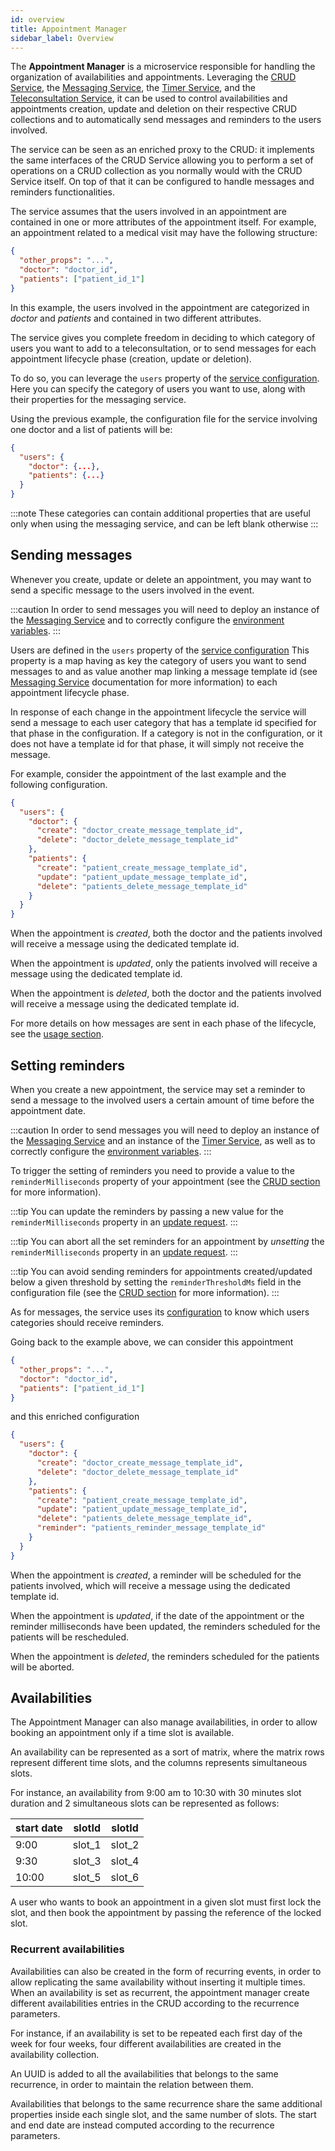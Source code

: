 ```yaml
---
id: overview
title: Appointment Manager
sidebar_label: Overview
---
```

The **Appointment Manager** is a microservice responsible for handling the organization of availabilities and appointments.
Leveraging the [CRUD Service](../crud-service/overview_and_usage.md), the [Messaging Service](../messaging-service/overview.md),
the [Timer Service](../timer-service/overview.md), and the [Teleconsultation Service](../teleconsultation-service-backend/overview.md),
it can be used to control availabilities and appointments creation, update and deletion
on their respective CRUD collections and to automatically send messages and reminders to the users involved.

The service can be seen as an enriched proxy to the CRUD: it implements the same interfaces of the CRUD Service allowing you
to perform a set of operations on a CRUD collection as you normally would with the CRUD Service itself. On top of that it can be
configured to handle messages and reminders functionalities.

The service assumes that the users involved in an appointment are contained in one or more attributes of the appointment
itself. For example, an appointment related to a medical visit may have the following structure:

```json
{
  "other_props": "...",
  "doctor": "doctor_id",
  "patients": ["patient_id_1"]
}
```

In this example, the users involved in the appointment are categorized in _doctor_ and _patients_ and contained in two different
attributes.

The service gives you complete freedom in deciding to which category of users you want to add to a teleconsultation, or to send messages for each appointment
lifecycle phase (creation, update or deletion).

To do so, you can leverage the `users` property of the [service configuration](configuration.md#service-configuration).
Here you can specify the category of users you want to use, along with their properties for the messaging service.

Using the previous example, the configuration file for the service involving one doctor and a list of patients will be:

```json
{
  "users": {
    "doctor": {...},
    "patients": {...}
  }
}
```

:::note
These categories can contain additional properties that are useful only when using the messaging service, and can be left blank otherwise
:::

## Sending messages

Whenever you create, update or delete an appointment, you may want to send a specific message to the users involved in the
event. 

:::caution
In order to send messages you will need to deploy an instance of the [Messaging Service](../messaging-service/overview.md) 
and to correctly configure the [environment variables](configuration.md#environment-variables).
:::

Users are defined in the `users` property of the [service configuration](configuration.md#service-configuration)
This property is a map having as key the category of users you want to send messages to and as value another map linking
a message template id (see [Messaging Service](../messaging-service/overview.md) documentation for more information) to
each appointment lifecycle phase.

In response of each change in the appointment lifecycle the service will send a message to each user category that has a
template id specified for that phase in the configuration. If a category is not in the configuration, or it does not have
a template id for that phase, it will simply not receive the message.

For example, consider the appointment of the last example and the following configuration.

```json
{
  "users": {
    "doctor": {
      "create": "doctor_create_message_template_id",
      "delete": "doctor_delete_message_template_id"
    },
    "patients": {
      "create": "patient_create_message_template_id",
      "update": "patient_update_message_template_id",
      "delete": "patients_delete_message_template_id"
    }
  }
}
```

When the appointment is *created*, both the doctor and the patients involved will receive a message using the dedicated template
id.

When the appointment is *updated*, only the patients involved will receive a message using the dedicated template id.

When the appointment is *deleted*, both the doctor and the patients involved will receive a message using the dedicated template
id.

For more details on how messages are sent in each phase of the lifecycle, see the [usage section](usage.md).

## Setting reminders

When you create a new appointment, the service may set a reminder to send a message to the involved users a certain
amount of time before the appointment date.

:::caution
In order to send messages you will need to deploy an instance of the [Messaging Service](../messaging-service/overview.md)
and an instance of the [Timer Service](../timer-service/overview.md), as well as to correctly configure the 
[environment variables](configuration.md#environment-variables).
:::

To trigger the setting of reminders you need to provide a value to the `reminderMilliseconds` property of your appointment
(see the [CRUD section](configuration.md#appointments-crud) for more information).

:::tip
You can update the reminders by passing a new value for the `reminderMilliseconds` property in an [update request](usage.md#patch-appointmentsid).
:::

:::tip
You can abort all the set reminders for an appointment by _unsetting_ the `reminderMilliseconds` property in an 
[update request](usage.md#patch-appointmentsid).
:::

:::tip
You can avoid sending reminders for appointments created/updated below a given threshold by setting the `reminderThresholdMs` 
field in the configuration file (see the [CRUD section](configuration.md#reminderThresholdMs) for more information).
:::

As for messages, the service uses its [configuration](configuration.md#service-configuration) to know which users
categories should receive reminders.

Going back to the example above, we can consider this appointment

```json
{
  "other_props": "...",
  "doctor": "doctor_id",
  "patients": ["patient_id_1"]
}
```

and this enriched configuration

```json
{
  "users": {
    "doctor": {
      "create": "doctor_create_message_template_id",
      "delete": "doctor_delete_message_template_id"
    },
    "patients": {
      "create": "patient_create_message_template_id",
      "update": "patient_update_message_template_id",
      "delete": "patients_delete_message_template_id",
      "reminder": "patients_reminder_message_template_id"
    }
  }
}
```

When the appointment is *created*, a reminder will be scheduled for the patients involved, which will receive a message
using the dedicated template id.

When the appointment is *updated*, if the date of the appointment or the reminder milliseconds have been updated, 
the reminders scheduled for the patients will be rescheduled.

When the appointment is *deleted*, the reminders scheduled for the patients will be aborted.

## Availabilities

The Appointment Manager can also manage availabilities, in order to allow booking an appointment only if a time slot is available.

An availability can be represented as a sort of matrix,
where the matrix rows represent different time slots, and the columns represents simultaneous slots.

For instance, an availability from 9:00 am to 10:30 with 30 minutes slot duration and 2 simultaneous slots can be represented as follows:

| start date |  slotId  |  slotId  |
| ---------- | -------- | -------- |
| 9:00       |  slot_1  |  slot_2  |
| 9:30       |  slot_3  |  slot_4  |
| 10:00      |  slot_5  |  slot_6  |

A user who wants to book an appointment in a given slot must first lock the slot, and then book the appointment by 
passing the reference of the locked slot.

### Recurrent availabilities

Availabilities can also be created in the form of recurring events, in order to allow replicating the same availability
without inserting it multiple times.
When an availability is set as recurrent, the appointment manager create different availabilities entries in the CRUD
according to the recurrence parameters.

For instance, if an availability is set to be repeated each first day of the week for four weeks,
four different availabilities are created in the availability collection.

An UUID is added to all the availabilities that belongs to the same recurrence, in order to maintain the relation
between them.

Availabilities that belongs to the same recurrence share the same additional properties inside each single slot,
and the same number of slots. The start and end date are instead computed according to the recurrence parameters.
